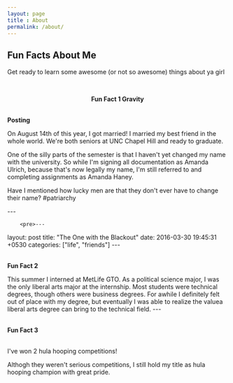 ```yaml
---
layout: page
title : About
permalink: /about/
---
```


<h2>Fun Facts About Me</h2>
<p>Get ready to learn some awesome (or not so awesome) things about ya girl</p>
<br>
<center><p ><strong><span class="manual">Fun Fact 1</span> Gravity</strong></p></center>
<br>
<div class="manual-post">
  <div class="manual manual-title">
  <strong>Posting</strong>
  </div>
<p>  <div class="manual-content">

On August 14th of this year, I got married!  I married my best friend in the whole world.  We're both seniors at UNC Chapel Hill and ready to graduate.  

One of the silly parts of the semester is that I haven't yet changed my name with the university.  So while I'm signing all documentation as Amanda Ulrich, because that's now legally my name, I'm still referred to and completing assignments as Amanda Haney.

Have I mentioned how lucky men are that they don't ever have to change their name?  #patriarchy 

---</pre>
      </div>
      <div class="example">

        <pre>---
layout: post
title:  "The One with the Blackout"
date:   2016-03-30 19:45:31 +0530
categories: ["life", "friends"]
---</pre>
      </div>


  </div>
</p>
</div>
<br>
<div class="manual-post">
  <div class="manual manual-title">
  <strong>Fun Fact 2</strong>
  </div>
<p>  <div class="manual-content">

This summer I interned at MetLife GTO.  As a political science major, I was the only liberal arts major at the internship.  Most students were technical degrees, though others were business degrees.  For awhile I definitely felt out of place with my degree, but eventually I was able to realize the valuea  liberal arts degree can bring to the technical field.
---</pre>
      </div>


  </div>
</p>
</div>
<br>
<div class="manual-post">
  <div class="manual manual-title">
  <strong>Fun Fact 3</strong><br>
</div><br>
<div class="archiveIntro">
  <p>
  
I've won 2 hula hooping competitions!

Althogh they weren't serious competitions, I still hold my title as hula hooping champion with great pride.  